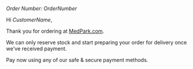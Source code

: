*Order Number: _OrderNumber_*

Hi _CustomerName_,

Thank you for ordering at [MedPark.com](http://MedPark.com/).

We can only reserve stock and start preparing your order for delivery once we've received payment.

Pay now using any of our safe & secure payment methods.